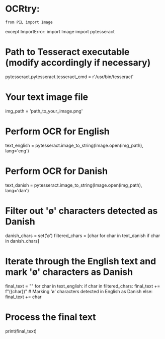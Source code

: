 # OCRtry:
    from PIL import Image
except ImportError:
    import Image
import pytesseract

# Path to Tesseract executable (modify accordingly if necessary)
pytesseract.pytesseract.tesseract_cmd = r'/usr/bin/tesseract'

# Your text image file
img_path = 'path_to_your_image.png'

# Perform OCR for English
text_english = pytesseract.image_to_string(Image.open(img_path), lang='eng')

# Perform OCR for Danish
text_danish = pytesseract.image_to_string(Image.open(img_path), lang='dan')

# Filter out 'ø' characters detected as Danish
danish_chars = set('ø')
filtered_chars = [char for char in text_danish if char in danish_chars]

# Iterate through the English text and mark 'ø' characters as Danish
final_text = ""
for char in text_english:
    if char in filtered_chars:
        final_text += f"({char})"  # Marking 'ø' characters detected in English as Danish
    else:
        final_text += char

# Process the final text
print(final_text)
